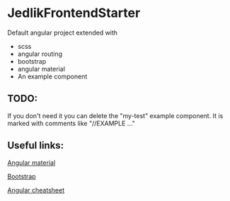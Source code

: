 # JedlikFrontendStarter

Default angular project extended with

- scss
- angular routing
- bootstrap
- angular material
- An example component

## TODO:

If you don't need it you can delete the "my-test" example component.
It is marked with comments like "//EXAMPLE ..."

## Useful links:

[Angular material](https://material.angular.io/components/categories)

[Bootstrap](https://getbootstrap.com/docs/5.0/getting-started/introduction/)

[Angular cheatsheet](https://angular.io/guide/cheatsheet)
